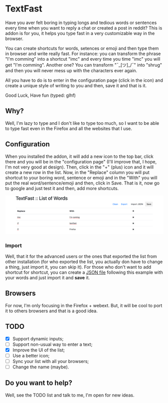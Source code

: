 # TextFast
Have you aver felt boring in typing longs and tedious words or sentences every time when you want to reply a chat or created a post in reddit? This is addon is for you, it helps you type fast in a very customizable way in the browser.

You can create shortcuts for words, setences or emoji and then type them in browser and write really fast. 
For instance: you can transform the phrase "I'm comming" into a shortcut "imc" and every time you time "imc" you will get "I'm comming". Another one? You can transform "¯\_[ツ]_/¯" into "shrug" and then you will never mess up with the characters ever again. 

All you have to do is to enter in the configuration page (click in the icon) and create a unique style of writing to you and then, save it and that is it. 

Good Luck, Have fun (typed: glhf)

## Why?

Well, I'm lazy to type and I don't like to type too much, so I want to be able to type fast even in the Firefox and all the websites that I use.


## Configuration

When you installed the addon, it will add a new icon to the top bar, click there and you will be in the "configuration page" (I'll improve that, I hope, I'm not very good at design). Then, click in the "+" (plus) icon and it will create a new row in the list. Now, in the "Replace" column you will put shortcut to your boring word, sentence or emoji and in the "With" you will put the real word/sentence/emoji and then, click in Save. That is it, now go to google and just test it and then, add more shortcuts.  

![Configuration Page](/screenshot.png)

### Import 

Well, that it for the advanced users or the ones that exported the list from other installation (for who exported the list, you actually don have to change a thing, just import it, you can skip it). For those who don't want to add shortcut for shortcut, you can create a [JSON file](/example.json) following this example with your words and just import it and **save** it.

## Browsers

For now, I'm only focusing in the Firefox + webext. But, it will be cool to port it to others browsers and that is a good idea. 

## TODO

- [x] Support dynamic inputs;
- [ ] Support non-usual way to enter a text; 
- [x] Improve the UI of the list;
- [ ] Use a better icon;
- [ ] Sync your list with all your browsers;
- [ ] Change the name (maybe).

## Do you want to help?

Well, see the TODO list and talk to me, I'm open for new ideas.
